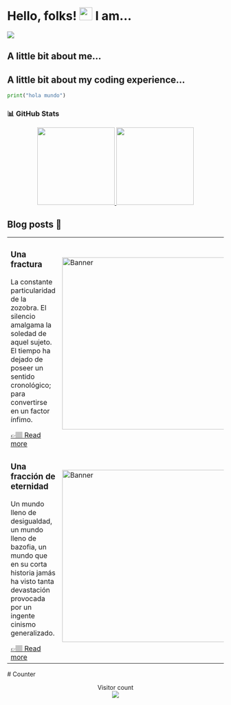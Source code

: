 # Hello, folks! <img src="https://github.com/RudiksChess/rudikschess/blob/main/wave.gif" width="30px"> I am...
<img src="https://github.com/RudiksChess/Header/blob/main/Header.gif">

## A little bit about me...

## A little bit about my coding experience...
```python
print("hola mundo")
```


### 📊 GitHub Stats

<p align="center">
  <a href="https://github.com/rudikschess">
    <img height="180em" src="https://github-readme-stats.vercel.app/api?username=rudikschess&count_private=true&show_icons=true&theme=algolia&&include_all_commits=true"/>
    <img height="180em" src="https://github-readme-stats-eight-theta.vercel.app/api/top-langs/?username=rudikschess&hide=html,css,javascript&layout=compact&langs_count=8&theme=algolia"/>
  </a>
</p>


## Blog posts 🔭
<table><tr>
  <td>
    <h3> Una fractura </h3>
    <p>La constante particularidad de la zozobra. El silencio amalgama la soledad de aquel sujeto. El tiempo ha dejado de poseer un sentido cronológico; para convertirse en un factor ínfimo.</p>
    <a href="https://rudiks.com/archivos/2878">👉🏽 Read more</a>
  </td>
  <td>
    <img src="https://rudiks.com/wp-content/uploads/2021/04/fractal.png" alt="Banner" width="400px">
  </td>
</tr>

<tr>
  <td>
    <h3> Una fracción de eternidad </h3>
    <p>Un mundo lleno de desigualdad, un mundo lleno de bazofia, un mundo que en su corta historia jamás ha visto tanta devastación provocada por un ingente cinismo generalizado.</p>
    <a href="https://rudiks.com/archivos/2803">👉🏽 Read more</a>
  </td>
  <td>
    <img src="https://rudiks.com/wp-content/uploads/2020/08/20170410_195232-1400x788.jpg" alt="Banner" width="400px">
  </td>
</tr>
</table>
# Counter
<p align="center"> 
  Visitor count<br>
  <img src="https://profile-counter.glitch.me/rudikschess/count.svg" />
</p>
